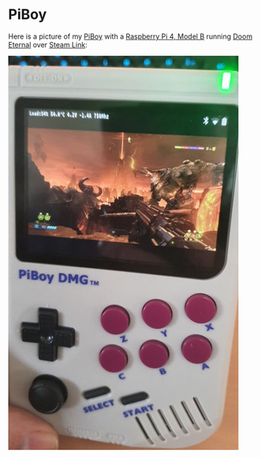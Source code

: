 # PiBoy

Here is a picture of my [PiBoy](https://www.experimentalpi.com/PiBoy-DMG--Kit_p_18.html) with a [Raspberry Pi 4, Model B](https://www.raspberrypi.org/products/raspberry-pi-4-model-b/) running [Doom Eternal](https://bethesda.net/de/game/doom) over [Steam Link](https://store.steampowered.com/app/353380/Steam_Link/):

![PiBoy_Doom](_PiBoy_Doom_SteamLink.jpg)
